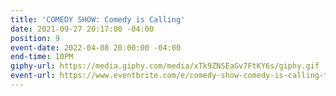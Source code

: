 ```yaml
---
title: 'COMEDY SHOW: Comedy is Calling'
date: 2021-09-27 20:17:00 -04:00
position: 9
event-date: 2022-04-08 20:00:00 -04:00
end-time: 10PM
giphy-url: https://media.giphy.com/media/xTk9ZNSEaGv7FtKY6s/giphy.gif
event-url: https://www.eventbrite.com/e/comedy-show-comedy-is-calling-tickets-311849880387
---
```


